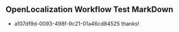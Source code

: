 ## OpenLocalization Workflow Test MarkDown

* a107df9d-0093-498f-9c21-01a46cd84525 
thanks!



<!--HONumber=Jan16_HO4-->
